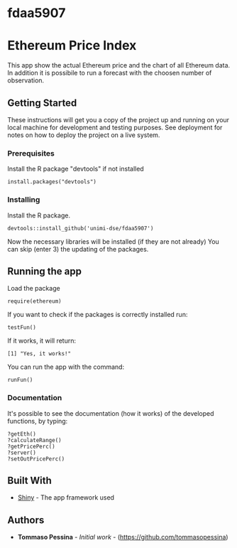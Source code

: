# fdaa5907

# Ethereum Price Index

This app show the actual Ethereum price and the chart of all Ethereum data. In addition it is possibile to run a forecast with the choosen number of observation.

## Getting Started

These instructions will get you a copy of the project up and running on your local machine for development and testing purposes. See deployment for notes on how to deploy the project on a live system.

### Prerequisites

Install the R package "devtools" if not installed

```
install.packages("devtools")
```

### Installing

Install the R package.

```
devtools::install_github('unimi-dse/fdaa5907')
```

Now the necessary libraries will be installed (if they are not already)
You can skip (enter 3) the updating of the packages. 

## Running the app

Load the package

```
require(ethereum)
```
If you want to check if the packages is correctly installed run:

```
testFun()
```
If it works, it will return:

```
[1] "Yes, it works!"
```

You can run the app with the command:

```
runFun()
```

### Documentation

It's possible to see the documentation (how it works) of the developed functions, by typing:

```
?getEth()
?calculateRange()
?getPricePerc()
?server()
?setOutPricePerc()
```

## Built With

* [Shiny](https://shiny.rstudio.com/) - The app framework used


## Authors

* **Tommaso Pessina** - *Initial work* - (https://github.com/tommasopessina)
